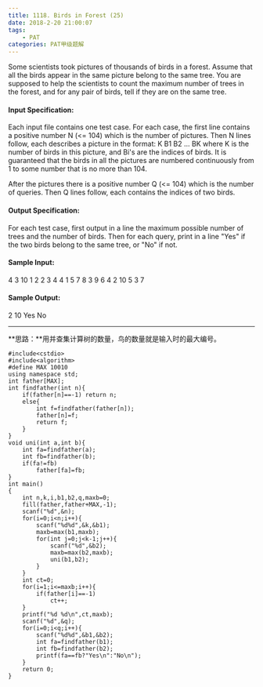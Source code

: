 ```yaml
---
title: 1118. Birds in Forest (25)
date: 2018-2-20 21:00:07
tags: 
	- PAT
categories: PAT甲级题解
---
```


Some scientists took pictures of thousands of birds in a forest. Assume that all the birds appear in the same picture belong to the same tree. You are supposed to help the scientists to count the maximum number of trees in the forest, and for any pair of birds, tell if they are on the same tree.

#### Input Specification:

Each input file contains one test case. For each case, the first line contains a positive number N (<= 104) which is the number of pictures. Then N lines follow, each describes a picture in the format:
K B1 B2 ... BK
where K is the number of birds in this picture, and Bi's are the indices of birds. It is guaranteed that the birds in all the pictures are numbered continuously from 1 to some number that is no more than 104.

After the pictures there is a positive number Q (<= 104) which is the number of queries. Then Q lines follow, each contains the indices of two birds.

#### Output Specification:

For each test case, first output in a line the maximum possible number of trees and the number of birds. Then for each query, print in a line "Yes" if the two birds belong to the same tree, or "No" if not.

#### Sample Input:
4
3 10 1 2
2 3 4
4 1 5 7 8
3 9 6 4
2
10 5
3 7
#### Sample Output:
2 10
Yes
No

***

**思路：**用并查集计算树的数量，鸟的数量就是输入时的最大编号。

```
#include<cstdio>
#include<algorithm>
#define MAX 10010
using namespace std;
int father[MAX];
int findfather(int n){
    if(father[n]==-1) return n;
    else{
        int f=findfather(father[n]);
        father[n]=f;
        return f;
    }
}
void uni(int a,int b){
    int fa=findfather(a);
    int fb=findfather(b);
    if(fa!=fb)
        father[fa]=fb;
}
int main()
{
    int n,k,i,b1,b2,q,maxb=0;
    fill(father,father+MAX,-1);
    scanf("%d",&n);
    for(i=0;i<n;i++){
        scanf("%d%d",&k,&b1);
        maxb=max(b1,maxb);
        for(int j=0;j<k-1;j++){
            scanf("%d",&b2);
            maxb=max(b2,maxb);
            uni(b1,b2);
        }
    }
    int ct=0;
    for(i=1;i<=maxb;i++){
        if(father[i]==-1)
            ct++;
    }
    printf("%d %d\n",ct,maxb);
    scanf("%d",&q);
    for(i=0;i<q;i++){
        scanf("%d%d",&b1,&b2);
        int fa=findfather(b1);
        int fb=findfather(b2);
        printf(fa==fb?"Yes\n":"No\n");
    }
    return 0;
}
```